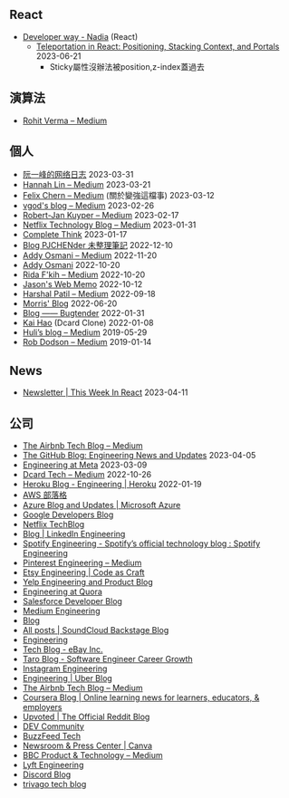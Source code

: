 ## React
* [Developer way - Nadia](https://www.developerway.com/) (React)
	* [Teleportation in React: Positioning, Stacking Context, and Portals](https://www.developerway.com/posts/positioning-and-portals-in-react) 2023-06-21
		* Sticky屬性沒辦法被position,z-index蓋過去

## 演算法
- [Rohit Verma – Medium](https://medium.com/@rohitverma_87831)

## 個人
* [阮一峰的网络日志](https://www.ruanyifeng.com/blog/)  2023-03-31
* [Hannah Lin – Medium](https://hannahlin.medium.com/) 2023-03-21
* [Felix Chern – Medium](https://medium.com/@fchern)  (關於變強這檔事) 2023-03-12
* [vgod's blog – Medium](https://vgod.medium.com/) 2023-02-26
* [Robert-Jan Kuyper – Medium](https://medium.com/@datails)  2023-02-17  
* [Netflix Technology Blog – Medium](https://netflixtechblog.medium.com/)  2023-01-31  
* [Complete Think](https://rickhw.github.io/) 2023-01-17
* [Blog PJCHENder 未整理筆記](https://pjchender.dev/blog/)  2022-12-10 
* [Addy Osmani – Medium](https://medium.com/@addyosmani)  2022-11-20 
* [Addy Osmani](https://web.dev/authors/addyosmani/)  2022-10-20 
* [Rida F'kih – Medium](https://medium.com/@ridafkih)  2022-10-20 
* [Jason's Web Memo](https://jason-memo.dev/) 2022-10-12
* [Harshal Patil – Medium](https://medium.com/@mistyHarsh) 2022-09-18
* [Morris' Blog](https://morris821028.github.io/) 2022-06-20
* [Blog —— Bugtender](https://bugtender.com/blog/) 2022-01-31
* [Kai Hao](https://kaihao.dev/) (Dcard Clone) 2022-01-08
* [Huli’s blog – Medium](https://medium.com/hulis-blog) 2019-05-29
* [Rob Dodson – Medium](https://medium.com/@robdodson)  2019-01-14 

## News
* [Newsletter | This Week In React](https://thisweekinreact.com/newsletter) 2023-04-11

## 公司
* [The Airbnb Tech Blog – Medium](https://medium.com/airbnb-engineering)
* [The GitHub Blog: Engineering News and Updates](https://github.blog/category/engineering/) 2023-04-05
* [Engineering at Meta](https://engineering.fb.com/) 2023-03-09
* [Dcard Tech – Medium](https://dcardlab.medium.com/) 2022-10-26
* [Heroku Blog - Engineering | Heroku](https://blog.heroku.com/engineering) 2022-01-19
* [AWS 部落格](https://aws.amazon.com/tw/blogs/)
* [Azure Blog and Updates | Microsoft Azure](https://azure.microsoft.com/en-us/blog/)
* [Google Developers Blog](https://developers.googleblog.com/)
* [Netflix TechBlog](https://netflixtechblog.com/)
* [Blog | LinkedIn Engineering](https://engineering.linkedin.com/blog)
* [Spotify Engineering - Spotify’s official technology blog : Spotify Engineering](https://engineering.atspotify.com/)
* [Pinterest Engineering – Medium](https://medium.com/@Pinterest_Engineering)
* [Etsy Engineering | Code as Craft](https://www.etsy.com/codeascraft)
* [Yelp Engineering and Product Blog](https://engineeringblog.yelp.com/)
* [Engineering at Quora](https://quoraengineering.quora.com/)
* [Salesforce Developer Blog](https://developer.salesforce.com/blogs)
* [Medium Engineering](https://medium.engineering/)
* [Blog](https://machinelearningmastery.com/blog/)
* [All posts | SoundCloud Backstage Blog](https://developers.soundcloud.com/blog/)
* [Engineering](https://blog.twitter.com/engineering/en_us)
* [Tech Blog - eBay Inc.](https://tech.ebayinc.com/)
* [Taro Blog - Software Engineer Career Growth](https://www.jointaro.com/blog/)
* [Instagram Engineering](https://instagram-engineering.com/)
* [Engineering | Uber Blog](https://www.uber.com/en-TW/blog/engineering/)
* [The Airbnb Tech Blog – Medium](https://medium.com/airbnb-engineering)
* [Coursera Blog | Online learning news for learners, educators, & employers](https://blog.coursera.org/)
* [Upvoted | The Official Reddit Blog](https://www.redditinc.com/blog)
* [DEV Community](https://dev.to/)
* [BuzzFeed Tech](https://tech.buzzfeed.com/)
* [Newsroom & Press Center | Canva](https://www.canva.com/newsroom/news/)
* [BBC Product & Technology – Medium](https://medium.com/bbc-product-technology)
* [Lyft Engineering](https://eng.lyft.com/)
* [Discord Blog](https://discord.com/blog)                                                 
* [trivago tech blog](https://tech.trivago.com/)                                          
